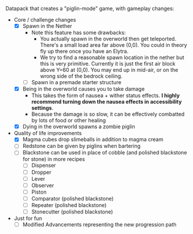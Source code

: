Datapack that creates a "piglin-mode" game, with gameplay changes:

- Core / challenge changes
  - [x] Spawn in the Nether
    - Note this feature has some drawbacks:
      - You actually spawn in the overworld then get teleported. There's a small load area far above (0,0).
        You could in theory fly up there once you have an Elytra.
      - We try to find a reasonable spawn location in the nether but this is very primitive.
	    Currently it is just the first air block above Y=60 at (0,0). You may end up in mid-air, or on the wrong side of the bedrock ceiling.
    - [ ] Spawn in a premade starter structure
  - [x] Being in the overworld causes you to take damage
    - This takes the form of nausea + wither status effects. **I highly recommend turning down the nausea effects in accessibility settings**.
    - Because the damage is so slow, it can be effectively combatted by lots of food or other healing
  - [x] Dying in the overworld spawns a zombie piglin
- Quality of life improvements
  - [x] Magma cubes drop slimeballs in addition to magma cream
  - [ ] Redstone can be given by piglins when bartering
  - [ ] Blackstone can be used in place of cobble (and polished blackstone for stone) in more recipes
    - [ ] Dispenser
    - [ ] Dropper
    - [ ] Lever
    - [ ] Observer
    - [ ] Piston
    - [ ] Comparator (polished blackstone)
    - [ ] Repeater (polished blackstone)
    - [ ] Stonecutter (polished blackstone)
- Just for fun
  - [ ] Modified Advancements representing the new progression path
